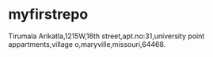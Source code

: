 # myfirstrepo
 Tirumala Arikatla,1215W,16th street,apt.no:31,university point appartments,village o,maryville,missouri,64468.

